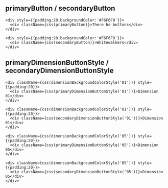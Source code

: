 ## primaryButton / secondaryButton

```react|noSource,span-3
<div style={{padding:20,backgroundColor:'#F6F6F0'}}>
  <div className={css(primaryButton)}>There be buttons</div>
</div>
```

```react|noSource,span-3
<div style={{padding:20,backgroundColor:'#F6F6F0'}}>
  <div className={css(secondaryButton)}>Whitewalkers</div>
</div>
```

## primaryDimensionButtonStyle / secondaryDimensionButtonStyle


```react|noSource,span-3
<div className={css(dimensionBackgroundColorStyle('01'))} style={{padding:20}}>
  <div className={css(primaryDimensionButtonStyle('01'))}>Dimension 01</div>
</div>
```

```react|noSource,span-3
<div className={css(dimensionBackgroundColorStyle('01'))} style={{padding:20}}>
  <div className={css(secondaryDimensionButtonStyle('01'))}>Dimension 01</div>
</div>
```


```react|noSource,span-3,dark
<div className={css(dimensionBackgroundColorStyle('05'))} style={{padding:20}}>
  <div className={css(primaryDimensionButtonStyle('05'))}>Dimension 05</div>
</div>
```

```react|noSource,span-3,dark
<div className={css(dimensionBackgroundColorStyle('05'))} style={{padding:20}}>
  <div className={css(secondaryDimensionButtonStyle('05'))}>Dimension 05</div>
</div>
```
